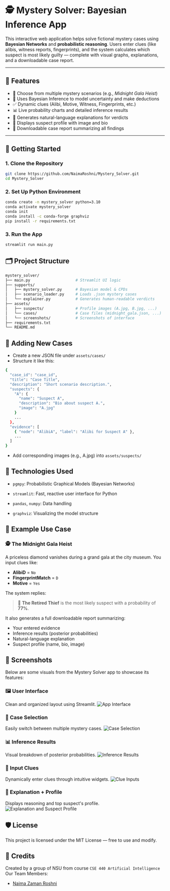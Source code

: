 # 🕵️ Mystery Solver: Bayesian Inference App

This interactive web application helps solve fictional mystery cases using **Bayesian Networks** and **probabilistic reasoning**. Users enter clues (like alibis, witness reports, fingerprints), and the system calculates which suspect is most likely guilty — complete with visual graphs, explanations, and a downloadable case report.

---

## 📌 Features

- 🔎 Choose from multiple mystery scenarios (e.g., *Midnight Gala Heist*)
- 🧠 Uses Bayesian Inference to model uncertainty and make deductions
- ✅ Dynamic clues (Alibi, Motive, Witness, Fingerprints, etc.)
- 📊 Live probability charts and detailed inference results
- 🧾 Generates natural-language explanations for verdicts
- 👤 Displays suspect profile with image and bio
- 📄 Downloadable case report summarizing all findings

---

## 🚀 Getting Started

### 1. Clone the Repository
```bash
git clone https://github.com/NaimaRoshni/Mystery_Solver.git
cd Mystery_Solver
```

### 2. Set Up Python Environment
```bash
conda create -n mystery_solver python=3.10
conda activate mystery_solver
conda init
conda install -c conda-forge graphviz
pip install -r requirements.txt
```

### 3. Run the App
```bash
streamlit run main.py
```

## 🗂️ Project Structure
```bash
mystery_solver/
├── main.py                    # Streamlit UI logic
├── supports/
│   ├── mystery_solver.py      # Bayesian model & CPDs
│   ├── scenario_loader.py     # Loads .json mystery cases
│   └── explainer.py           # Generates human-readable verdicts
├── assets/
│   ├── suspects/              # Profile images (A.jpg, B.jpg, ...)
│   └── cases/                 # Case files (midnight_gala.json, ...)
│   └── screenshots/           # Screenshots of interface
├── requirements.txt
└── README.md
```

## 📂 Adding New Cases
- Create a new JSON file under `assets/cases/`
- Structure it like this:
```bash
{
  "case_id": "case_id",
  "title": "Case Title",
  "description": "Short scenario description.",
  "suspects": {
    "A": {
      "name": "Suspect A",
      "description": "Bio about suspect A.",
      "image": "A.jpg"
    }
    ...
  },
  "evidence": [
    { "node": "AlibiA", "label": "Alibi for Suspect A" },
    ...
  ]
}
```

- Add corresponding images (e.g., A.jpg) into `assets/suspects/`


## 📖 Technologies Used
- `pgmpy`: Probabilistic Graphical Models (Bayesian Networks)

- `streamlit`: Fast, reactive user interface for Python

- `pandas`, `numpy`: Data handling

- `graphviz`: Visualizing the model structure

## 📄 Example Use Case

### 🕵️ The Midnight Gala Heist

A priceless diamond vanishes during a grand gala at the city museum. You input clues like:

- **AlibiD** = `No`
- **FingerprintMatch** = `D`
- **Motive** = `Yes`

The system replies:

> 🧠 **The Retired Thief** is the most likely suspect with a probability of **77%**.

It also generates a full downloadable report summarizing:
- Your entered evidence
- Inference results (posterior probabilities)
- Natural-language explanation
- Suspect profile (name, bio, image)

## 📸 Screenshots

Below are some visuals from the Mystery Solver app to showcase its features:

### 🖼️ User Interface
Clean and organized layout using Streamlit.
![App Interface](assets/screenshots/interface.png)

### 🧩 Case Selection
Easily switch between multiple mystery cases.
![Case Selection](assets/screenshots/cases.png)

### 📊 Inference Results
Visual breakdown of posterior probabilities.
![Inference Results](assets/screenshots/inference_results.png)

### 🧾 Input Clues
Dynamically enter clues through intuitive widgets.
![Clue Inputs](assets/screenshots/input_clues.png)

### 🧠 Explanation + Profile
Displays reasoning and top suspect's profile.
![Explanation and Suspect Profile](assets/screenshots/explanation.png)

## 🛡️ License
This project is licensed under the MIT License — free to use and modify.

## 🙌 Credits
Created by a group of NSU from course `CSE 440 Artificial Intelligence`
Our Team Members:
- [Naima Zaman Roshni](https://github.com/NaimaRoshni)


